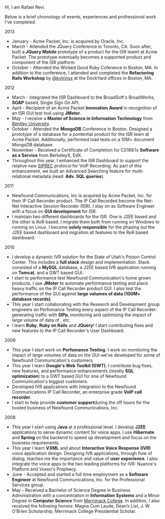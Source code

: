 Hi, I am Rafael Revi.

Below is a brief chronology of events, experiences and profressional work I've completed.

2013
- January - Acme Packet, Inc. is acquired by Oracle, Inc.
- March - Attended the JQuery Conference in Toronto, CA. Soon after, built a **JQuery Mobile** prototype of a product for the ISR teamt at Acme Packet. The prototype eventually becomes a supported product and component of the ISR platform.
- October - Attended the Wicked Good Ruby Coference in Boston, MA. In addition to the conference, I attended and completed the **Refactoring Rails Workshop** by [@kytrinyx](https://twitter.com/kytrinyx) at the DockYard offices in Boston, MA.

2012
- March - Integrated the ISR Dashboard to the BroadSoft's BroadWorks, **SOAP** based, Single Sign On API.
- April - Recipient of an Acme Packet **Innovation Award** in recognition of an ISR GUI test tool using **JMeter**.
- May - I receive a **Master of Science in Information Technology** from [Bentley University](http://www.bentley.edu "Go Falcons!").
- October - Attended the **MongoDB** Conference in Boston. Designed a prototype of a database for a pontential product for the ISR team at Acme Packet. Additionally, performed load tests on a 10M+ document MongoDB database.
- November - Received a Certificate of Completion for CS169.1x **Software as a Service** from BerkeleyX, EdX.
- Throughout this year, I enhanced the ISR Dashboard to support the relative new [SIPREC](http://datatracker.ietf.org/wg/siprec/charter/ "VOIP Recording") protocol for VoIP Recording. As part of this enhancement, we built an Advanced Searching feature for multi-relational metadata (read: **Adv. SQL queries**).

2011
- Newfound Communications, Inc is acquired by Acme Packet, Inc. for their IP Call Recorder product. The IP Call Recorded become the Net-Net Interactive Session Recorder (ISR). I stay on as Software Engineer with a focus on **GUI development** for ISR.
- I maintain two different dashboards for the ISR. One is J2EE based and the other is  RoR based. I migrate them both from running on Windows to running on Linux. I become **solely responsible** for the phasing out the J2EE based dashboard and migration all features to the RoR based dashboard.

2010
- I develop a dynamic IVR solution for the State of Utah's Poison Control Center. This includes a **full stack** design and implementation. Stack consisted of a **MySQL** database, a J2EE based IVR application running on **Tomcat**, and a GWT based GUI.
- I start to performance test Newfound Communication's home grown products. I use **JMeter** to automate performance testing and place heavy traffic on the IP Call Recorder product GUI. I also test the performance of the GUI against **large volumes of data (100M+ database records)**.
- This year I start collaborating with the Research and Development group engineers on Perfomance Testing every aspect of the IP Call Recorder: generating traffic with **SIPp**, monitoring and optimizing the impact of large volume of data of , etc.
- I learn **Ruby**, **Ruby on Rails** and **JQuery**! I start contributing fixes and new features to the IP Call Recorder's User Dashboard.

2009
- This year I start work on **Perfomance Testing**. I work on monitoring the impact of large volumes of data on the GUI we've developed for some of Newfound Communication's customers.
- This year I learn **Google's Web Toolkit (GWT)**. I contribute bug fixes, new features, and performance enhancements (mostly **SQL optimization**) to a GWT based GUI for one of Newfound Communication's biggest customers.
- Developed IVR applications with integration to the Newfound Communications IP Call Recorder, an enterprise grade **VoIP call recorder**.
- I start to help provide **customer support**during the off hours for the hosted business of Newfound Communications, Inc.

2008
- This year I start using **Java** at a professional level. I develop **J2EE** applications to serve dynamic content for voice apps. I use **Hibernate** and **Spring** on the backend to speed up development and focus on the business requirements.
- This year I learn **VXML** and about **Interactive Voice Response (IVR)** voice application design. Designing IVR applications, through flow of dialog, teaches me the importance and value of **user experience**. I also integrate the voice apps to the two leading platforms for IVR: Nuance's Platform and Voxeo's Prophecy.
- June - Accepted and started a full time employment as a **Software Engineer** at Newfound Communications, Inc. for the Professional Services group.
- May - Received a Bachelor of Science Degree in Business Administration with a concentration in **Information Systems** and a Minor Degree in **Computer Science** from [Merrimack College](http://www.merrimack.edu "Go Warriors!"). In addition, I also received the following honors: Magna Cum Laude, Dean’s List, J. W. O’Brien Scholarship, Merrimack College Presidential Scholar.
